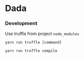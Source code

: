 # Dada

### Development
Use truffle from project `node_modules`
```shell
yarn run truffle [command]

yarn run truffle compile
```